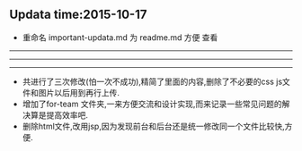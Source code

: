 

Updata time:2015-10-17
-----------


- 重命名 important-updata.md 为 readme.md 方便 查看
---
---
---
- 共进行了三次修改(怕一次不成功),精简了里面的内容,删除了不必要的css js文件和图片以后用到再行上传.
- 增加了for-team 文件夹,一来方便交流和设计实现,而来记录一些常见问题的解决算是提高效率吧.
- 删除html文件,改用jsp,因为发现前台和后台还是统一修改同一个文件比较快,方便.
